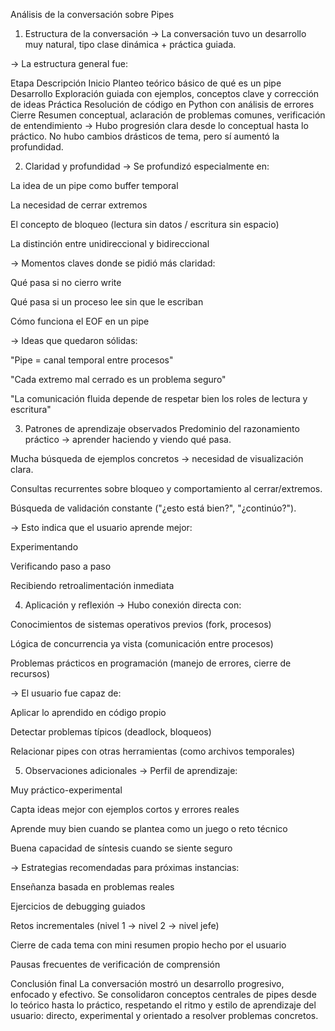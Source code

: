 Análisis de la conversación sobre Pipes
1. Estructura de la conversación
→ La conversación tuvo un desarrollo muy natural, tipo clase dinámica + práctica guiada.

→ La estructura general fue:

Etapa	Descripción
Inicio	Planteo teórico básico de qué es un pipe
Desarrollo	Exploración guiada con ejemplos, conceptos clave y corrección de ideas
Práctica	Resolución de código en Python con análisis de errores
Cierre	Resumen conceptual, aclaración de problemas comunes, verificación de entendimiento
→ Hubo progresión clara desde lo conceptual hasta lo práctico. No hubo cambios drásticos de tema, pero sí aumentó la profundidad.

2. Claridad y profundidad
→ Se profundizó especialmente en:

La idea de un pipe como buffer temporal

La necesidad de cerrar extremos

El concepto de bloqueo (lectura sin datos / escritura sin espacio)

La distinción entre unidireccional y bidireccional

→ Momentos claves donde se pidió más claridad:

Qué pasa si no cierro write

Qué pasa si un proceso lee sin que le escriban

Cómo funciona el EOF en un pipe

→ Ideas que quedaron sólidas:

"Pipe = canal temporal entre procesos"

"Cada extremo mal cerrado es un problema seguro"

"La comunicación fluida depende de respetar bien los roles de lectura y escritura"

3. Patrones de aprendizaje observados
Predominio del razonamiento práctico → aprender haciendo y viendo qué pasa.

Mucha búsqueda de ejemplos concretos → necesidad de visualización clara.

Consultas recurrentes sobre bloqueo y comportamiento al cerrar/extremos.

Búsqueda de validación constante ("¿esto está bien?", "¿continúo?").

→ Esto indica que el usuario aprende mejor:

Experimentando

Verificando paso a paso

Recibiendo retroalimentación inmediata

4. Aplicación y reflexión
→ Hubo conexión directa con:

Conocimientos de sistemas operativos previos (fork, procesos)

Lógica de concurrencia ya vista (comunicación entre procesos)

Problemas prácticos en programación (manejo de errores, cierre de recursos)

→ El usuario fue capaz de:

Aplicar lo aprendido en código propio

Detectar problemas típicos (deadlock, bloqueos)

Relacionar pipes con otras herramientas (como archivos temporales)

5. Observaciones adicionales
→ Perfil de aprendizaje:

Muy práctico-experimental

Capta ideas mejor con ejemplos cortos y errores reales

Aprende muy bien cuando se plantea como un juego o reto técnico

Buena capacidad de síntesis cuando se siente seguro

→ Estrategias recomendadas para próximas instancias:

Enseñanza basada en problemas reales

Ejercicios de debugging guiados

Retos incrementales (nivel 1 → nivel 2 → nivel jefe)

Cierre de cada tema con mini resumen propio hecho por el usuario

Pausas frecuentes de verificación de comprensión

Conclusión final
La conversación mostró un desarrollo progresivo, enfocado y efectivo. Se consolidaron conceptos centrales de pipes desde lo teórico hasta lo práctico, respetando el ritmo y estilo de aprendizaje del usuario: directo, experimental y orientado a resolver problemas concretos.